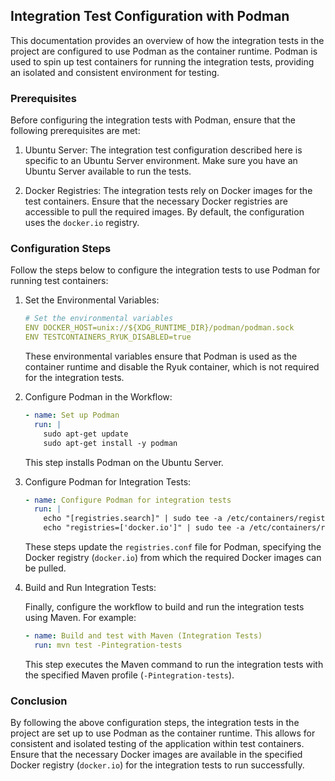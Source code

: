 ## Integration Test Configuration with Podman

This documentation provides an overview of how the integration tests in the project are configured to use Podman as the container runtime. Podman is used to spin up test containers for running the integration tests, providing an isolated and consistent environment for testing.

### Prerequisites

Before configuring the integration tests with Podman, ensure that the following prerequisites are met:


1. Ubuntu Server: The integration test configuration described here is specific to an Ubuntu Server environment. Make sure you have an Ubuntu Server available to run the tests.

2. Docker Registries: The integration tests rely on Docker images for the test containers. Ensure that the necessary Docker registries are accessible to pull the required images. By default, the configuration uses the `docker.io` registry.

### Configuration Steps

Follow the steps below to configure the integration tests to use Podman for running test containers:

1. Set the Environmental Variables:


   ```yaml
   # Set the environmental variables
   ENV DOCKER_HOST=unix://${XDG_RUNTIME_DIR}/podman/podman.sock
   ENV TESTCONTAINERS_RYUK_DISABLED=true
   ```

   These environmental variables ensure that Podman is used as the container runtime and disable the Ryuk container, which is not required for the integration tests.

2. Configure Podman in the Workflow:


   ```yaml
   - name: Set up Podman
     run: |
       sudo apt-get update
       sudo apt-get install -y podman
   ```

   This step installs Podman on the Ubuntu Server.

3. Configure Podman for Integration Tests:


   ```yaml
   - name: Configure Podman for integration tests
     run: |
       echo "[registries.search]" | sudo tee -a /etc/containers/registries.conf
       echo "registries=['docker.io']" | sudo tee -a /etc/containers/registries.conf
   ```

   These steps update the `registries.conf` file for Podman, specifying the Docker registry (`docker.io`) from which the required Docker images can be pulled.

4. Build and Run Integration Tests:

   Finally, configure the workflow to build and run the integration tests using Maven. For example:

   ```yaml
   - name: Build and test with Maven (Integration Tests)
     run: mvn test -Pintegration-tests
   ```

   This step executes the Maven command to run the integration tests with the specified Maven profile (`-Pintegration-tests`).

### Conclusion

By following the above configuration steps, the integration tests in the project are set up to use Podman as the container runtime. This allows for consistent and isolated testing of the application within test containers. Ensure that the necessary Docker images are available in the specified Docker registry (`docker.io`) for the integration tests to run successfully.

